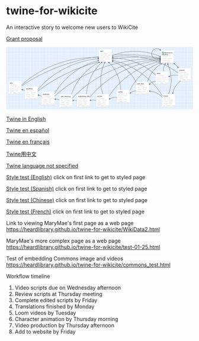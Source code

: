 # twine-for-wikicite
An interactive story to welcome new users to WikiCite

[Grant proposal](https://meta.wikimedia.org/wiki/Wikicite/grant/WikiCite_for_Librarians:_Interactive_Learning_Pathways_for_Information_Professionals)

![Twine passage map](map.png)

[Twine in English](https://heardlibrary.github.io/twine-for-wikicite/?en)

[Twine en español](https://heardlibrary.github.io/twine-for-wikicite/?es)

[Twine en français](https://heardlibrary.github.io/twine-for-wikicite/?fr)

[Twine用中文](https://heardlibrary.github.io/twine-for-wikicite/?zh-Hans)

[Twine language not specified](https://heardlibrary.github.io/twine-for-wikicite/)

[Style test (English)](https://heardlibrary.github.io/twine-for-wikicite/index_style_test.html?en) click on first link to get to styled page

[Style test (Spanish)](https://heardlibrary.github.io/twine-for-wikicite/index_style_test.html?es) click on first link to get to styled page

[Style test (Chinese)](https://heardlibrary.github.io/twine-for-wikicite/index_style_test.html?zh-Hans) click on first link to get to styled page

[Style test (French)](https://heardlibrary.github.io/twine-for-wikicite/index_style_test.html?fr) click on first link to get to styled page

Link to viewing MaryMae's first page as a web page <https://heardlibrary.github.io/twine-for-wikicite/WikiData2.html>

MaryMae's more complex page as a web page <https://heardlibrary.github.io/twine-for-wikicite/test-01-25.html>

Test of embedding Commons image and videos <https://heardlibrary.github.io/twine-for-wikicite/commons_test.html>

Workflow timeline
1. Video scripts due on Wednesday afternoon
2. Review scripts at Thursday meeting
3. Complete edited scripts by Friday
4. Translations finished by Monday
5. Loom videos by Tuesday
6. Character animation by Thursday morning
7. Video production by Thursday afternoon
8. Add to website by Friday
